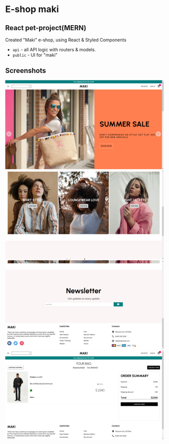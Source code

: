 # E-shop maki

## React pet-project(MERN)

Created "Maki" e-shop, using React & Styled Components

- <code>api</code> - all API logic with routers & models.
- <code>public</code> - UI for "maki"

## Screenshots

![alt text](public/imgs/1.png) 
![alt text](public/imgs/2.png)
![alt text](public/imgs/3.png)
![alt text](public/imgs/4.png) 
